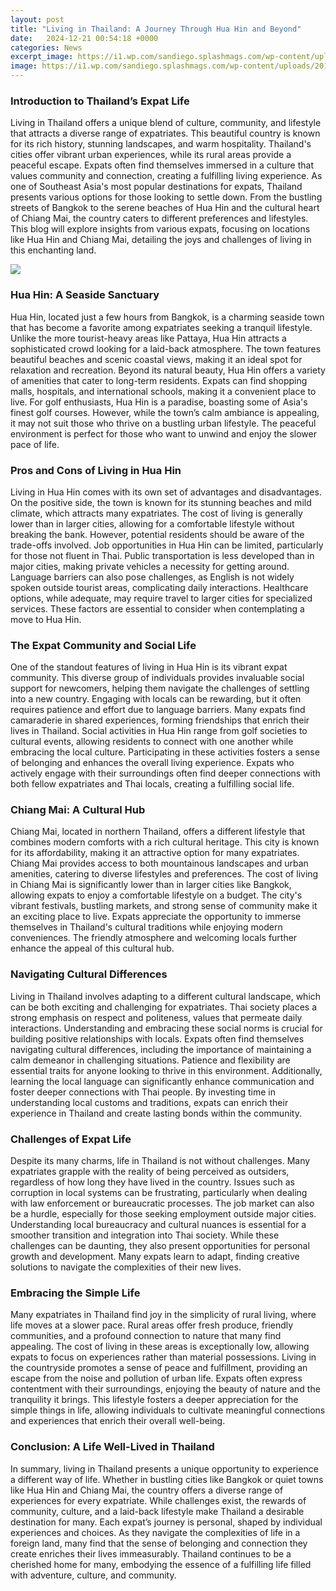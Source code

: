 ```yaml
---
layout: post
title: "Living in Thailand: A Journey Through Hua Hin and Beyond"
date:   2024-12-21 00:54:18 +0000
categories: News
excerpt_image: https://i1.wp.com/sandiego.splashmags.com/wp-content/uploads/2019/02/HH-FROM-MM-1.jpg?w=1303&amp;ssl=1
image: https://i1.wp.com/sandiego.splashmags.com/wp-content/uploads/2019/02/HH-FROM-MM-1.jpg?w=1303&amp;ssl=1
---
```


### Introduction to Thailand’s Expat Life
Living in Thailand offers a unique blend of culture, community, and lifestyle that attracts a diverse range of expatriates. This beautiful country is known for its rich history, stunning landscapes, and warm hospitality. Thailand's cities offer vibrant urban experiences, while its rural areas provide a peaceful escape. Expats often find themselves immersed in a culture that values community and connection, creating a fulfilling living experience. 
As one of Southeast Asia's most popular destinations for expats, Thailand presents various options for those looking to settle down. From the bustling streets of Bangkok to the serene beaches of Hua Hin and the cultural heart of Chiang Mai, the country caters to different preferences and lifestyles. This blog will explore insights from various expats, focusing on locations like Hua Hin and Chiang Mai, detailing the joys and challenges of living in this enchanting land.

![](https://i1.wp.com/sandiego.splashmags.com/wp-content/uploads/2019/02/HH-FROM-MM-1.jpg?w=1303&amp;ssl=1)
### Hua Hin: A Seaside Sanctuary
Hua Hin, located just a few hours from Bangkok, is a charming seaside town that has become a favorite among expatriates seeking a tranquil lifestyle. Unlike the more tourist-heavy areas like Pattaya, Hua Hin attracts a sophisticated crowd looking for a laid-back atmosphere. The town features beautiful beaches and scenic coastal views, making it an ideal spot for relaxation and recreation.
Beyond its natural beauty, Hua Hin offers a variety of amenities that cater to long-term residents. Expats can find shopping malls, hospitals, and international schools, making it a convenient place to live. For golf enthusiasts, Hua Hin is a paradise, boasting some of Asia's finest golf courses. However, while the town’s calm ambiance is appealing, it may not suit those who thrive on a bustling urban lifestyle. The peaceful environment is perfect for those who want to unwind and enjoy the slower pace of life.
### Pros and Cons of Living in Hua Hin
Living in Hua Hin comes with its own set of advantages and disadvantages. On the positive side, the town is known for its stunning beaches and mild climate, which attracts many expatriates. The cost of living is generally lower than in larger cities, allowing for a comfortable lifestyle without breaking the bank. However, potential residents should be aware of the trade-offs involved.
Job opportunities in Hua Hin can be limited, particularly for those not fluent in Thai. Public transportation is less developed than in major cities, making private vehicles a necessity for getting around. Language barriers can also pose challenges, as English is not widely spoken outside tourist areas, complicating daily interactions. Healthcare options, while adequate, may require travel to larger cities for specialized services. These factors are essential to consider when contemplating a move to Hua Hin.
### The Expat Community and Social Life
One of the standout features of living in Hua Hin is its vibrant expat community. This diverse group of individuals provides invaluable social support for newcomers, helping them navigate the challenges of settling into a new country. Engaging with locals can be rewarding, but it often requires patience and effort due to language barriers.
Many expats find camaraderie in shared experiences, forming friendships that enrich their lives in Thailand. Social activities in Hua Hin range from golf societies to cultural events, allowing residents to connect with one another while embracing the local culture. Participating in these activities fosters a sense of belonging and enhances the overall living experience. Expats who actively engage with their surroundings often find deeper connections with both fellow expatriates and Thai locals, creating a fulfilling social life.
### Chiang Mai: A Cultural Hub
Chiang Mai, located in northern Thailand, offers a different lifestyle that combines modern comforts with a rich cultural heritage. This city is known for its affordability, making it an attractive option for many expatriates. Chiang Mai provides access to both mountainous landscapes and urban amenities, catering to diverse lifestyles and preferences.
The cost of living in Chiang Mai is significantly lower than in larger cities like Bangkok, allowing expats to enjoy a comfortable lifestyle on a budget. The city's vibrant festivals, bustling markets, and strong sense of community make it an exciting place to live. Expats appreciate the opportunity to immerse themselves in Thailand's cultural traditions while enjoying modern conveniences. The friendly atmosphere and welcoming locals further enhance the appeal of this cultural hub.
### Navigating Cultural Differences
Living in Thailand involves adapting to a different cultural landscape, which can be both exciting and challenging for expatriates. Thai society places a strong emphasis on respect and politeness, values that permeate daily interactions. Understanding and embracing these social norms is crucial for building positive relationships with locals.
Expats often find themselves navigating cultural differences, including the importance of maintaining a calm demeanor in challenging situations. Patience and flexibility are essential traits for anyone looking to thrive in this environment. Additionally, learning the local language can significantly enhance communication and foster deeper connections with Thai people. By investing time in understanding local customs and traditions, expats can enrich their experience in Thailand and create lasting bonds within the community.
### Challenges of Expat Life
Despite its many charms, life in Thailand is not without challenges. Many expatriates grapple with the reality of being perceived as outsiders, regardless of how long they have lived in the country. Issues such as corruption in local systems can be frustrating, particularly when dealing with law enforcement or bureaucratic processes. 
The job market can also be a hurdle, especially for those seeking employment outside major cities. Understanding local bureaucracy and cultural nuances is essential for a smoother transition and integration into Thai society. While these challenges can be daunting, they also present opportunities for personal growth and development. Many expats learn to adapt, finding creative solutions to navigate the complexities of their new lives.
### Embracing the Simple Life
Many expatriates in Thailand find joy in the simplicity of rural living, where life moves at a slower pace. Rural areas offer fresh produce, friendly communities, and a profound connection to nature that many find appealing. The cost of living in these areas is exceptionally low, allowing expats to focus on experiences rather than material possessions.
Living in the countryside promotes a sense of peace and fulfillment, providing an escape from the noise and pollution of urban life. Expats often express contentment with their surroundings, enjoying the beauty of nature and the tranquility it brings. This lifestyle fosters a deeper appreciation for the simple things in life, allowing individuals to cultivate meaningful connections and experiences that enrich their overall well-being.
### Conclusion: A Life Well-Lived in Thailand
In summary, living in Thailand presents a unique opportunity to experience a different way of life. Whether in bustling cities like Bangkok or quiet towns like Hua Hin and Chiang Mai, the country offers a diverse range of experiences for every expatriate. While challenges exist, the rewards of community, culture, and a laid-back lifestyle make Thailand a desirable destination for many.
Each expat’s journey is personal, shaped by individual experiences and choices. As they navigate the complexities of life in a foreign land, many find that the sense of belonging and connection they create enriches their lives immeasurably. Thailand continues to be a cherished home for many, embodying the essence of a fulfilling life filled with adventure, culture, and community.
